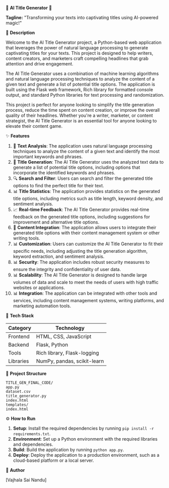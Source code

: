 🚀 **AI Title Generator** 📣

**Tagline:** "Transforming your texts into captivating titles using AI-powered magic!"

📖 **Description**

Welcome to the AI Title Generator project, a Python-based web application that leverages the power of natural language processing to generate captivating titles for your texts. This project is designed to help writers, content creators, and marketers craft compelling headlines that grab attention and drive engagement.

The AI Title Generator uses a combination of machine learning algorithms and natural language processing techniques to analyze the content of a given text and generate a list of potential title options. The application is built using the Flask web framework, Rich library for formatted console output, and standard Python libraries for text processing and randomization.

This project is perfect for anyone looking to simplify the title generation process, reduce the time spent on content creation, or improve the overall quality of their headlines. Whether you're a writer, marketer, or content strategist, the AI Title Generator is an essential tool for anyone looking to elevate their content game.

✨ **Features**

1. 🔄 **Text Analysis**: The application uses natural language processing techniques to analyze the content of a given text and identify the most important keywords and phrases.
2. 🔮 **Title Generation**: The AI Title Generator uses the analyzed text data to generate a list of potential title options, including options that incorporate the identified keywords and phrases.
3. 🔍 **Search and Filter**: Users can search and filter the generated title options to find the perfect title for their text.
4. 📊 **Title Statistics**: The application provides statistics on the generated title options, including metrics such as title length, keyword density, and sentiment analysis.
5. 📈 **Real-time Feedback**: The AI Title Generator provides real-time feedback on the generated title options, including suggestions for improvement and alternative title options.
6. 📁 **Content Integration**: The application allows users to integrate their generated title options with their content management system or other writing tools.
7. 📊 **Customization**: Users can customize the AI Title Generator to fit their specific needs, including adjusting the title generation algorithm, keyword extraction, and sentiment analysis.
8. 📊 **Security**: The application includes robust security measures to ensure the integrity and confidentiality of user data.
9. 📊 **Scalability**: The AI Title Generator is designed to handle large volumes of data and scale to meet the needs of users with high traffic websites or applications.
10. 📊 **Integration**: The application can be integrated with other tools and services, including content management systems, writing platforms, and marketing automation tools.

🧰 **Tech Stack**

| **Category** | **Technology** |
| --- | --- |
| Frontend | HTML, CSS, JavaScript |
| Backend | Flask, Python |
| Tools | Rich library, Flask-logging |
| Libraries | NumPy, pandas, scikit-learn |

📁 **Project Structure**

```
TITLE_GEN_FINAL_CODE/
app.py
dataset.csv
title_generator.py
index.html
templates/
index.html
```

⚙️ **How to Run**

1. **Setup**: Install the required dependencies by running `pip install -r requirements.txt`.
2. **Environment**: Set up a Python environment with the required libraries and dependencies.
3. **Build**: Build the application by running `python app.py`.
4. **Deploy**: Deploy the application to a production environment, such as a cloud-based platform or a local server.


👤 **Author**

[Vajhala Sai Nandu]
